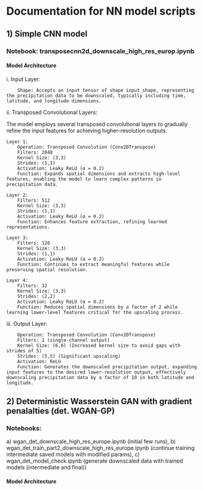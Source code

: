 # Documentation for NN model scripts

## 1) Simple CNN model
### Notebook: transposecnn2d_downscale_high_res_europ.ipynb
#### Model Architecture
i. Input Layer:

        Shape: Accepts an input tensor of shape input_shape, representing the precipitation data to be downscaled, typically including time, latitude, and longitude dimensions.

ii. Transposed Convolutional Layers:

The model employs several transposed convolutional layers to gradually refine the input features for achieving higher-resolution outputs.

    Layer 1:
        Operation: Transposed Convolution (Conv2DTranspose)
        Filters: 2048
        Kernel Size: (3,3)
        Strides: (1,1)
        Activation: Leaky ReLU (α = 0.2)
        Function: Expands spatial dimensions and extracts high-level features, enabling the model to learn complex patterns in precipitation data.

    Layer 2:
        Filters: 512
        Kernel Size: (3,3)
        Strides: (1,1)
        Activation: Leaky ReLU (α = 0.2)
        Function: Enhances feature extraction, refining learned representations.

    Layer 3:
        Filters: 128
        Kernel Size: (3,3)
        Strides: (1,1)
        Activation: Leaky ReLU (α = 0.2)
        Function: Continues to extract meaningful features while preserving spatial resolution.

    Layer 4:
        Filters: 32
        Kernel Size: (3,3)
        Strides: (2,2) 
        Activation: Leaky ReLU (α = 0.2)
        Function: Reduces spatial dimensions by a factor of 2 while learning lower-level features critical for the upscaling process.

iii. Output Layer:

        Operation: Transposed Convolution (Conv2DTranspose)
        Filters: 1 (single-channel output)
        Kernel Size: (6,6) (Increased kernel size to avoid gaps with strides of 5)
        Strides: (5,5) (Significant upscaling)
        Activation: ReLU
        Function: Generates the downscaled precipitation output, expanding input features to the desired lower-resolution output, effectively downscaling precipitation data by a factor of 10 in both latitude and longitude.


## 2) Deterministic Wasserstein GAN with gradient penalalties (det. WGAN-GP)
### Notebooks: 
a) wgan_det_downscale_high_res_europe.ipynb (initial few runs), 
b) wgan_det_train_part2_downscale_high_res_europe.ipynb (continue training intermediate saved models with modified params),
c) wgan_det_model_check.ipynb (generate downscaled data with trained models (intermediate and final))
#### Model Architecture
